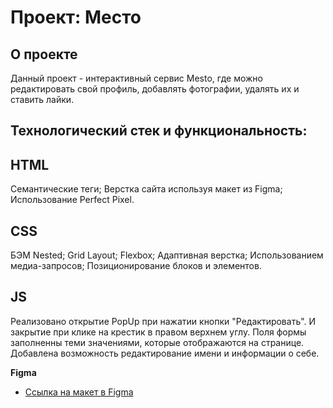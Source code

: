 # Проект: Место
## О проекте
Данный проект - интерактивный сервис Mesto, где можно редактировать свой профиль, добавлять фотографии, удалять их и ставить лайки.

## Технологический стек и функциональность:

## HTML
Семантические теги;
Верстка сайта используя макет из Figma;
Использование Perfect Pixel.

## CSS
БЭМ Nested;
Grid Layout;
Flexbox;
Адаптивная верстка;
Использованием медиа-запросов;
Позиционирование блоков и элементов.

## JS
Реализовано открытие PopUp при нажатии кнопки "Редактировать". И закрытие при клике на крестик в правом верхнем углу.
Поля формы заполненны теми значениями, которые отображаются на странице.
Добавлена возможность редактирование имени и информации о себе.

**Figma**

* [Ссылка на макет в Figma](https://www.figma.com/file/2cn9N9jSkmxD84oJik7xL7/JavaScript.-Sprint-4?node-id=0%3A1)
